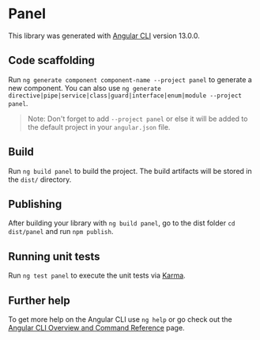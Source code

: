 # Panel

This library was generated with [Angular CLI](https://github.com/angular/angular-cli) version 13.0.0.

## Code scaffolding

Run `ng generate component component-name --project panel` to generate a new component. You can also use `ng generate directive|pipe|service|class|guard|interface|enum|module --project panel`.
> Note: Don't forget to add `--project panel` or else it will be added to the default project in your `angular.json` file. 

## Build

Run `ng build panel` to build the project. The build artifacts will be stored in the `dist/` directory.

## Publishing

After building your library with `ng build panel`, go to the dist folder `cd dist/panel` and run `npm publish`.

## Running unit tests

Run `ng test panel` to execute the unit tests via [Karma](https://karma-runner.github.io).

## Further help

To get more help on the Angular CLI use `ng help` or go check out the [Angular CLI Overview and Command Reference](https://angular.io/cli) page.
